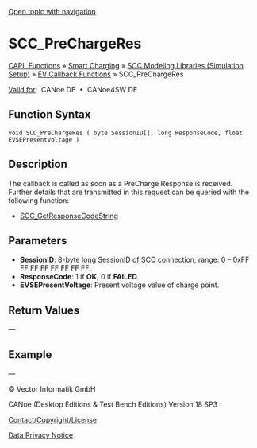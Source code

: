 [Open topic with navigation](../../../../../CANoeDEFamily.htm#Topics/CAPLFunctions/SmartCharging/Callbacks/CAPLfunctionSCCPreChargeRes.md)

# SCC_PreChargeRes

[CAPL Functions](../../CAPLfunctions.md) » [Smart Charging](../CAPLFunctionsSmartChargingOverview.md) » [SCC Modeling Libraries (Simulation Setup)](../CAPLFunctionsSmartChargingOverview.md#BMNodeayerDLL) » [EV Callback Functions](../CAPLFunctionsSmartChargingOverview.md#CallbackEV) » SCC_PreChargeRes

[Valid for](../../../Shared/FeatureAvailability.md):  CANoe DE  •  CANoe4SW DE

## Function Syntax

```plaintext
void SCC_PreChargeRes ( byte SessionID[], long ResponseCode, float EVSEPresentVoltage )
```

## Description

The callback is called as soon as a PreCharge Response is received. Further details that are transmitted in this request can be queried with the following function:

- [SCC_GetResponseCodeString](../Functions/CAPLfunctionSCCGetResponseCodeString.md)

## Parameters

- **SessionID**: 8-byte long SessionID of SCC connection, range: 0 – 0xFF FF FF FF FF FF FF FF.
- **ResponseCode**: 1 if **OK**, 0 if **FAILED**.
- **EVSEPresentVoltage**: Present voltage value of charge point.

## Return Values

—

## Example

—

© Vector Informatik GmbH

CANoe (Desktop Editions & Test Bench Editions) Version 18 SP3

[Contact/Copyright/License](../../../Shared/ContactCopyrightLicense.md)

[Data Privacy Notice](https://www.vector.com/int/en/company/get-info/privacy-policy/)